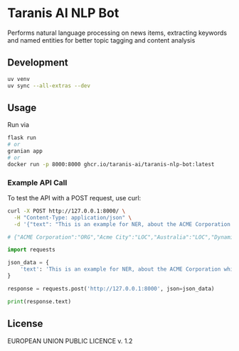 # Taranis AI NLP Bot

Performs natural language processing on news items, extracting keywords and named entities for better topic tagging and content analysis

## Development

```bash
uv venv
uv sync --all-extras --dev
```

## Usage

Run via

```bash
flask run
# or
granian app
# or
docker run -p 8000:8000 ghcr.io/taranis-ai/taranis-nlp-bot:latest
```

### Example API Call

To test the API with a POST request, use curl:

```bash
curl -X POST http://127.0.0.1:8000/ \
  -H "Content-Type: application/json" \
  -d '{"text": "This is an example for NER, about the ACME Corporation which is producing Dynamite in Acme City, which is in Australia and run by Mr. Wile E. Coyote."}'

# {"ACME Corporation":"ORG","Acme City":"LOC","Australia":"LOC","Dynamite":"MISC","NER":"ORG","Wile E. Coyote":"PER"}
```

```python
import requests

json_data = {
    'text': 'This is an example for NER, about the ACME Corporation which is producing Dynamite in Acme City, which is in Australia and run by Mr. Wile E. Coyote.',
}

response = requests.post('http://127.0.0.1:8000', json=json_data)

print(response.text)
```

## License

EUROPEAN UNION PUBLIC LICENCE v. 1.2
